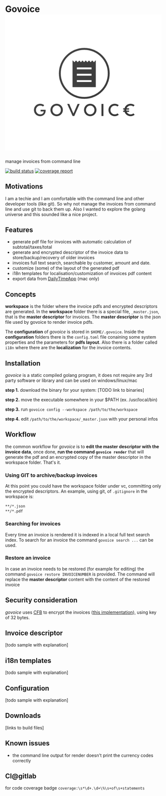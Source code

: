 # Govoice  ![logo](logo.png)

manage invoices from command line

[![build status](https://gitlab.com/almost_cc/govoice/badges/master/build.svg)](https://gitlab.com/almost_cc/govoice/commits/master)
[![coverage report](https://gitlab.com/almost_cc/govoice/badges/master/coverage.svg)](https://gitlab.com/almost_cc/govoice/commits/master)


## Motivations
 
I am a techie and I am comfortable with the command line and other developer tools (like git). 
So why not manage the invoices from command line and use git to back them up. Also I wanted to 
explore the golang universe and this sounded like a nice project.

## Features 

- generate pdf file for invoices with automatic calculation of subtotal/taxes/total
- generate and encrypted descriptor of the invoice data to store/backup/recovery of older invoices
- invoices full text search, searchable by customer, amount and date. 
- customize (some) of the layout of the generated pdf
- i18n templates for localisation/customization of invoices pdf content
- export data from [DailyTimeApp](https://dailytimeapp.com/) (mac only)

## Concepts

__workspace__ is the folder where the invoice pdfs and encrypted descriptors are generated. 
In the __workspace__ folder there is a special file, ```_master.json```, that is the __master descriptor__
for invoices. The __master descriptor__ is the json file used by govoice to render invoice pdfs. 
  
The __configuration__ of *govoice*  is stored in ```$HOME/.govoice```. Inside the __configuration__ folders 
there is the ```config.toml``` file conaining some system properties and the parameters for **pdfs layout**. 
 Also there is a folder called ```i18n``` where there are the **localization** for the invoice contents.
 

## Installation

*govoice* is a static compiled golang program, 
it does not require any 3rd party software or library
and can be used on windows/linux/mac

**step 1.** download the binary for your system: [TODO link to binaries]

**step 2.** move the executable somewhere in your $PATH (ex. /usr/local/bin)

**step 3.** run ```govoice config --workspace /path/to/the/workspace``` 

**step 4.** edit ```/path/to/the/workspace/_master.json``` with your personal infos
 
## Workflow

the common workflow for *govoice* is to **edit the master descriptor with the invoice data**,
once done, **run the command ```govoice render```** that will generate the pdf and an encrypted 
copy of the master descriptor in the workspace folder. That's it.

### Using GIT to archive/backup invoices
At this point you could have the workspace folder under vc, committing only the encrypted descriptors. 
An example, using git, of ```.gitignore``` in the workspace is:

```
**/*.json
**/*.pdf
```

### Searching for invoices
Every time an invoice is rendered it is indexed in a local full text search index. 
To search for an invoice the command ```govoice search ...``` can be used. 

### Restore an invoice
In case an invoice needs to be restored (for example for editing) the command ```govoice restore INVOICENUMBER``` 
is provided. The command will replace the __master descriptor__ content with the content of the restored 
invoice

## Security consideration

*govoice* uses [CFB](https://en.wikipedia.org/wiki/Block_cipher_mode_of_operation#Cipher_Feedback_.28CFB.29) 
to encrypt the invoices ([this implementation](https://golang.org/src/crypto/cipher/example_test.go)), using 
key of 32 bytes.  

## Invoice descriptor 

[todo sample with explanation]

## i18n templates

[todo sample with explanation]

## Configuration

[todo sample with explanation]
 
## Downloads

[links to build files]
 
## Known issues

- the command line output for render doesn't print the currency codes correctly 

## CI@gitlab

for code coverage badge
``` coverage:\s*\d+.\d+\%\s+of\s+statements ```